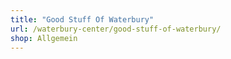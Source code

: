 ```yaml
---
title: "Good Stuff Of Waterbury"
url: /waterbury-center/good-stuff-of-waterbury/
shop: Allgemein
---
```

